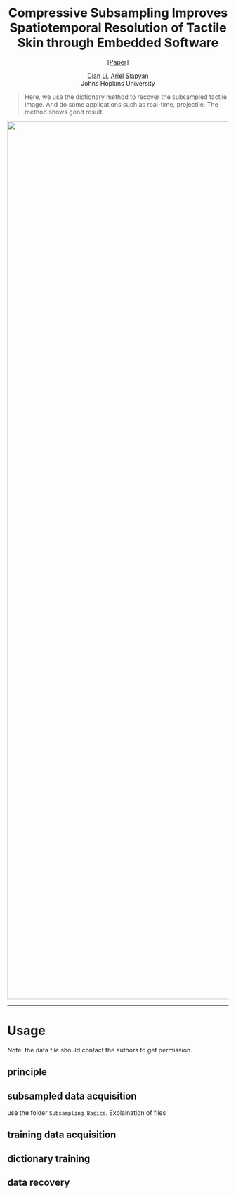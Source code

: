 <div align="center">

# Compressive Subsampling Improves Spatiotemporal Resolution of Tactile Skin through Embedded Software

[[Paper]()]

[Dian Li](), [Ariel Slapyan]()<br />
Johns Hopkins University

</div>

> Here, we use the dictionary method to recover the subsampled tactile image. And do some applications such as real-time, projectile. The method shows good result.

<div align="center">
    <img src="assets/overview.png" width="2000">
</div>

---
# Usage
Note: the data file should contact the authors to get permission.

## principle

## subsampled data acquisition
use the folder `Subsampling_Basics`.
Explaination of files


## training data acquisition

## dictionary training

## data recovery






